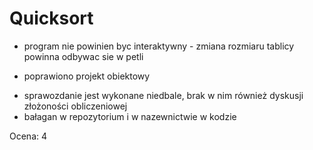 # Quicksort

- program nie powinien byc interaktywny - zmiana rozmiaru tablicy powinna odbywac sie w petli
+ poprawiono projekt obiektowy
- sprawozdanie jest wykonane niedbale, brak w nim również dyskusji złożoności obliczeniowej
- bałagan w repozytorium i w nazewnictwie w kodzie

Ocena: 4
